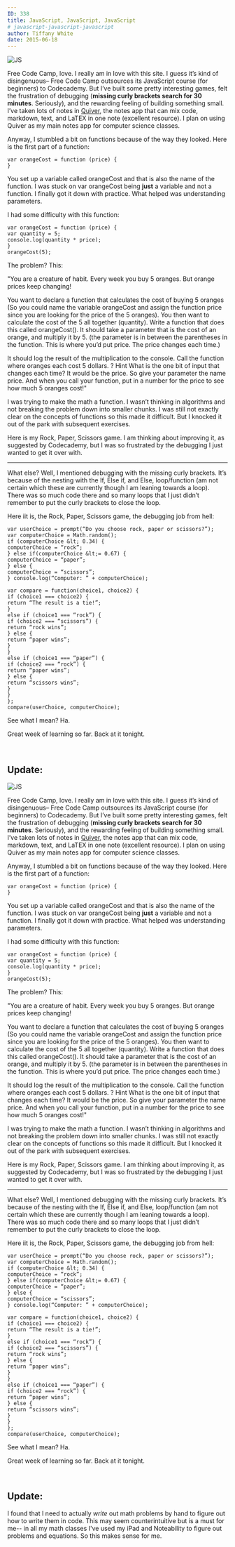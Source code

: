 ```yaml
---
ID: 338
title: JavaScript, JavaScript, JavaScript
# javascript-javascript-javascript
author: Tiffany White
date: 2015-06-18
---
```



<img class=" alignright" src="https://helloburgh.me/wp-content/uploads/2015/06/wpid-js-logo-badge-256.png" alt="JS" />

Free Code Camp, love. I really am in love with this site. I guess it’s kind of disingenuous– Free Code Camp outsources its JavaScript course (for beginners) to Codecademy. But I’ve built some pretty interesting games, felt the frustration of debugging (<strong>missing curly brackets search for 30 minutes</strong>. Seriously), and the rewarding feeling of building something small. I’ve taken lots of notes in <a href="https://itunes.apple.com/us/app/quiver-programmers-notebook/id866773894?mt=12">Quiver</a>, the notes app that can mix code, markdown, text, and LaTEX in one note (excellent resource). I plan on using Quiver as my main notes app for computer science classes.

Anyway, I stumbled a bit on functions because of the way they looked. Here is the first part of a function:

~~~~
var orangeCost = function (price) {
}
~~~~

You set up a variable called orangeCost and that is also the name of the function. I was stuck on var orangeCost being <strong>just</strong> a variable and not a function. I finally got it down with practice. What helped was understanding parameters.

I had some difficulty with this function:

~~~~
var orangeCost = function (price) {
var quantity = 5;
console.log(quantity * price);
}
orangeCost(5);
~~~~

The problem? This:

"You are a creature of habit. Every week you buy 5 oranges. But orange prices keep changing!

You want to declare a function that calculates the cost of buying 5 oranges (So you could name the variable orangeCost and assign the function price since you are looking for the price of the 5 oranges).
You then want to calculate the cost of the 5 all together (quantity).
Write a function that does this called orangeCost().
It should take a parameter that is the cost of an orange, and multiply it by 5.
(the parameter is in between the parentheses in the function. This is where you’d put price. The price changes each time.)

It should log the result of the multiplication to the console.
Call the function where oranges each cost 5 dollars.
?
Hint
What is the one bit of input that changes each time? It would be the price. So give your parameter the name price. And when you call your function, put in a number for the price to see how much 5 oranges cost!"

I was trying to make the math a function. I wasn’t thinking in algorithms and not breaking the problem down into smaller chunks. I was still not exactly clear on the concepts of functions so this made it difficult. But I knocked it out of the park with subsequent exercises.

Here is my Rock, Paper, Scissors game. I am thinking about improving it, as suggested by Codecademy, but I was so frustrated by the debugging I just wanted to get it over with.

<hr />

What else? Well, I mentioned debugging with the missing curly brackets. It’s because of the nesting with the If, Else if, and Else, loop/function (am not certain which these are currently though I am leaning towards a loop). There was so much code there and so many loops that I just didn’t remember to put the curly brackets to close the loop.

Here iit is, the Rock, Paper, Scissors game, the debugging job from hell:

~~~~
var userChoice = prompt(“Do you choose rock, paper or scissors?”);
var computerChoice = Math.random();
if (computerChoice &lt; 0.34) {
computerChoice = “rock”;
} else if(computerChoice &lt;= 0.67) {
computerChoice = “paper”;
} else {
computerChoice = “scissors”;
} console.log(“Computer: ” + computerChoice);

var compare = function(choice1, choice2) {
if (choice1 === choice2) {
return “The result is a tie!”;
}
else if (choice1 === “rock”) {
if (choice2 === “scissors”) {
return “rock wins”;
} else {
return “paper wins”;
}
}
else if (choice1 === “paper”) {
if (choice2 === “rock”) {
return “paper wins”;
} else {
return “scissors wins”;
}
}
};
compare(userChoice, computerChoice);
~~~~

See what I mean? Ha.

Great week of learning so far. Back at it tonight.

&nbsp;

## Update:




<img class=" alignright" src="https://helloburgh.me/wp-content/uploads/2015/06/wpid-js-logo-badge-256.png" alt="JS" />

Free Code Camp, love. I really am in love with this site. I guess it’s kind of disingenuous– Free Code Camp outsources its JavaScript course (for beginners) to Codecademy. But I’ve built some pretty interesting games, felt the frustration of debugging (<strong>missing curly brackets search for 30 minutes</strong>. Seriously), and the rewarding feeling of building something small. I’ve taken lots of notes in <a href="https://itunes.apple.com/us/app/quiver-programmers-notebook/id866773894?mt=12">Quiver</a>, the notes app that can mix code, markdown, text, and LaTEX in one note (excellent resource). I plan on using Quiver as my main notes app for computer science classes.

Anyway, I stumbled a bit on functions because of the way they looked. Here is the first part of a function:

~~~~
var orangeCost = function (price) {
}
~~~~

You set up a variable called orangeCost and that is also the name of the function. I was stuck on var orangeCost being <strong>just</strong> a variable and not a function. I finally got it down with practice. What helped was understanding parameters.

I had some difficulty with this function:

~~~~
var orangeCost = function (price) {
var quantity = 5;
console.log(quantity * price);
}
orangeCost(5);
~~~~

The problem? This:

"You are a creature of habit. Every week you buy 5 oranges. But orange prices keep changing!

You want to declare a function that calculates the cost of buying 5 oranges (So you could name the variable orangeCost and assign the function price since you are looking for the price of the 5 oranges).
You then want to calculate the cost of the 5 all together (quantity).
Write a function that does this called orangeCost().
It should take a parameter that is the cost of an orange, and multiply it by 5.
(the parameter is in between the parentheses in the function. This is where you’d put price. The price changes each time.)

It should log the result of the multiplication to the console.
Call the function where oranges each cost 5 dollars.
?
Hint
What is the one bit of input that changes each time? It would be the price. So give your parameter the name price. And when you call your function, put in a number for the price to see how much 5 oranges cost!"

I was trying to make the math a function. I wasn’t thinking in algorithms and not breaking the problem down into smaller chunks. I was still not exactly clear on the concepts of functions so this made it difficult. But I knocked it out of the park with subsequent exercises.

Here is my Rock, Paper, Scissors game. I am thinking about improving it, as suggested by Codecademy, but I was so frustrated by the debugging I just wanted to get it over with.

<hr />

What else? Well, I mentioned debugging with the missing curly brackets. It’s because of the nesting with the If, Else if, and Else, loop/function (am not certain which these are currently though I am leaning towards a loop). There was so much code there and so many loops that I just didn’t remember to put the curly brackets to close the loop.

Here iit is, the Rock, Paper, Scissors game, the debugging job from hell:

~~~~
var userChoice = prompt(“Do you choose rock, paper or scissors?”);
var computerChoice = Math.random();
if (computerChoice &lt; 0.34) {
computerChoice = “rock”;
} else if(computerChoice &lt;= 0.67) {
computerChoice = “paper”;
} else {
computerChoice = “scissors”;
} console.log(“Computer: ” + computerChoice);

var compare = function(choice1, choice2) {
if (choice1 === choice2) {
return “The result is a tie!”;
}
else if (choice1 === “rock”) {
if (choice2 === “scissors”) {
return “rock wins”;
} else {
return “paper wins”;
}
}
else if (choice1 === “paper”) {
if (choice2 === “rock”) {
return “paper wins”;
} else {
return “scissors wins”;
}
}
};
compare(userChoice, computerChoice);
~~~~

See what I mean? Ha.

Great week of learning so far. Back at it tonight.

&nbsp;

## Update:





I found that I need to actually *write* out math problems by hand to figure out how to write them in code. This may seem counterintuitive but is a must for me-- in all my math classes I've used my iPad and Noteability to figure out problems and equations. So this makes sense for me.
